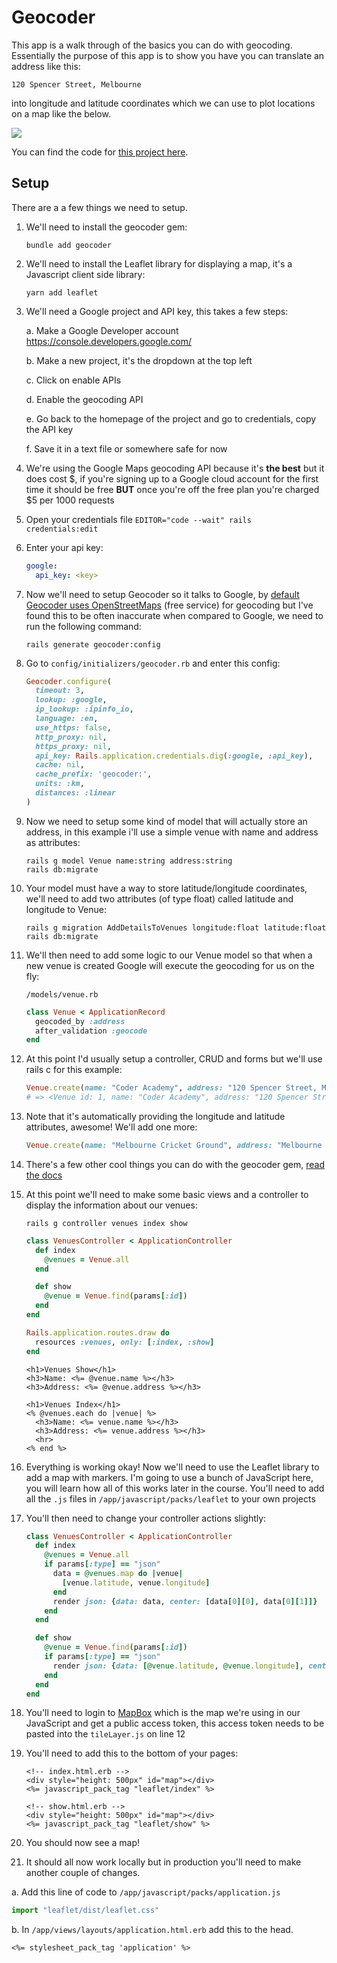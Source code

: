 # Geocoder

This app is a walk through of the basics you can do with geocoding. Essentially the purpose of this app is to show you have you can translate an address like this:

```
120 Spencer Street, Melbourne
```

into longitude and latitude coordinates which we can use to plot locations on a map like the below.

![](https://dl.dropboxusercontent.com/s/xyvtxhtn1tldqcj/geocode_example.png)

You can find the code for [this project here](https://github.com/CoderAcademy-MEL/geocoder-app).

## Setup

There are a a few things we need to setup.

1. We'll need to install the geocoder gem: 

    ```
    bundle add geocoder
    ```

2. We'll need to install the Leaflet library for displaying a map, it's a Javascript client side library:

    ```
    yarn add leaflet
    ```

3. We'll need a Google project and API key, this takes a few steps:

    a. Make a Google Developer account https://console.developers.google.com/

    b. Make a new project, it's the dropdown at the top left
    
    c. Click on enable APIs
    
    d. Enable the geocoding API
    
    e. Go back to the homepage of the project and go to credentials, copy the API key
    
    f. Save it in a text file or somewhere safe for now

4. We're using the Google Maps geocoding API because it's **the best** but it does cost $, if you're signing up to a Google cloud account for the first time it should be free **BUT** once you're off the free plan you're charged $5 per 1000 requests  

5. Open your credentials file `EDITOR="code --wait" rails credentials:edit`

6. Enter your api key:

    ```yml
    google:
      api_key: <key>
    ```

7. Now we'll need to setup Geocoder so it talks to Google, by [default Geocoder uses OpenStreetMaps](https://github.com/alexreisner/geocoder#geocoding-service-lookup-configuration) (free service) for geocoding but I've found this to be often inaccurate when compared to Google, we need to run the following command:

    ```
    rails generate geocoder:config
    ```

8. Go to `config/initializers/geocoder.rb` and enter this config:

    ```rb
    Geocoder.configure(
      timeout: 3,                
      lookup: :google,            
      ip_lookup: :ipinfo_io,      
      language: :en,              
      use_https: false,           
      http_proxy: nil,            
      https_proxy: nil,          
      api_key: Rails.application.credentials.dig(:google, :api_key),
      cache: nil,               
      cache_prefix: 'geocoder:',
      units: :km,
      distances: :linear
    )
    ```

9. Now we need to setup some kind of model that will actually store an address, in this example i'll use a simple venue with name and address as attributes:

    ```
    rails g model Venue name:string address:string
    rails db:migrate
    ```

10. Your model must have a way to store latitude/longitude coordinates, we'll need to add two attributes (of type float) called latitude and longitude to Venue:

    ```
    rails g migration AddDetailsToVenues longitude:float latitude:float
    rails db:migrate
    ```

11. We'll then need to add some logic to our Venue model so that when a new venue is created Google will execute the geocoding for us on the fly:

    `/models/venue.rb`

    ```rb
    class Venue < ApplicationRecord
      geocoded_by :address
      after_validation :geocode
    end
    ```

12. At this point I'd usually setup a controller, CRUD and forms but we'll use rails c for this example:

    ```rb
    Venue.create(name: "Coder Academy", address: "120 Spencer Street, Melbourne")
    # => <Venue id: 1, name: "Coder Academy", address: "120 Spencer Street, Melbourne", created_at: "2020-05-13 01:11:43", updated_at: "2020-05-13 01:11:43", longitude: 144.9543325, latitude: -37.8182119>
    ```

13. Note that it's automatically providing the longitude and latitude attributes, awesome! We'll add one more:

    ```rb
    Venue.create(name: "Melbourne Cricket Ground", address: "Melbourne Cricket Ground")
    ```

14. There's a few other cool things you can do with the geocoder gem, [read the docs](https://github.com/alexreisner/geocoder)

15. At this point we'll need to make some basic views and a controller to display the information about our venues:

    ```
    rails g controller venues index show
    ```

    ```rb
    class VenuesController < ApplicationController
      def index
        @venues = Venue.all
      end

      def show
        @venue = Venue.find(params[:id])
      end
    end
    ```

    ```rb
    Rails.application.routes.draw do
      resources :venues, only: [:index, :show]
    end
    ```

    ```erb
    <h1>Venues Show</h1>
    <h3>Name: <%= @venue.name %></h3>
    <h3>Address: <%= @venue.address %></h3>
    ```

    ```erb
    <h1>Venues Index</h1>
    <% @venues.each do |venue| %>
      <h3>Name: <%= venue.name %></h3>
      <h3>Address: <%= venue.address %></h3>
      <hr>
    <% end %>
    ```

16. Everything is working okay! Now we'll need to use the Leaflet library to add a map with markers. I'm going to use a bunch of JavaScript here, you will learn how all of this works later in the course. You'll need to add all the `.js` files in `/app/javascript/packs/leaflet` to your own projects

17. You'll then need to change your controller actions slightly:

    ```rb
    class VenuesController < ApplicationController
      def index 
        @venues = Venue.all
        if params[:type] == "json"
          data = @venues.map do |venue|
            [venue.latitude, venue.longitude]
          end 
          render json: {data: data, center: [data[0][0], data[0][1]]}
        end
      end 

      def show
        @venue = Venue.find(params[:id])
        if params[:type] == "json"
          render json: {data: [@venue.latitude, @venue.longitude], center: [@venue.latitude, @venue.longitude]}
        end
      end
    end
    ```

18. You'll need to login to [MapBox](https://www.mapbox.com/) which is the map we're using in our JavaScript and get a public access token, this access token needs to be pasted into the `tileLayer.js` on line 12    

19. You'll need to add this to the bottom of your pages:

    ```erb
    <!-- index.html.erb -->
    <div style="height: 500px" id="map"></div>
    <%= javascript_pack_tag "leaflet/index" %>
    ```

    ```erb
    <!-- show.html.erb -->
    <div style="height: 500px" id="map"></div>
    <%= javascript_pack_tag "leaflet/show" %>
    ```

20. You should now see a map!

21. It should all now work locally but in production you'll need to make another couple of changes.

a. Add this line of code to `/app/javascript/packs/application.js`

```js
import "leaflet/dist/leaflet.css"
```

b. In `/app/views/layouts/application.html.erb` add this to the head.

```erb
<%= stylesheet_pack_tag 'application' %>
```